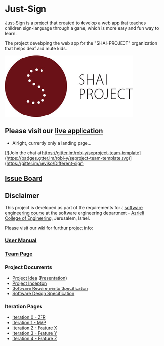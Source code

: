 # Just-Sign

Just-Sign is a project that created to develop a web app that teaches children sign-language through a game, which is more easy and fun way to learn.

The project developing the web app for the "SHAI-PROJECT" organization that helps deaf and mute kids.

![project logo (this one is taken from basecamp)](https://github.com/neviko/Diff-sign-project/blob/master/client/images/logo/shai-logo.jpg)

## Please visit our [live application](http://shai-project.azurewebsites.net/)
- Alright, currently only a landing page...

[![Join the chat at https://gitter.im/robi-y/seproject-team-template](https://badges.gitter.im/robi-y/seproject-team-template.svg)](https://gitter.im/neviko/Different-sign)

## [Issue Board](https://huboard.com/neviko/Diff-sign-project/#/)

## Disclaimer
This project is developed as part of the requirements for a [software engineering course](https://github.com/jce-il/se-class/wiki) at the software engineering department - [Azrieli College of Engineering](http://www.jce.ac.il/), Jerusalem, Israel.

Please visit our wiki for furthur project info: 

### [User Manual](https://github.com/neviko/Diff-sign-project/wiki/User-manual)

### [Team Page](https://github.com/neviko/Diff-sign-project/wiki/team-page)

### Project Documents
- [Project Idea](https://github.com/neviko/Diff-sign-project/wiki/inception) ([Presentation](docs/idea-slides.pdf))
- [Project Inception](../../wiki/inception)
- [Software Requirements Specification](../../wiki/srs)
- [Software Design Specification](../../wiki/sds)

### Iteration Pages
- [Iteration 0 - ZFR](https://github.com/neviko/Diff-sign-project/wiki/Iteration-0---ZFR)
- [Iteration 1 - MVP](https://github.com/neviko/Diff-sign-project/wiki/Iteration-1---MVP)
- [Iteration 2 - Feature X](https://github.com/neviko/Diff-sign-project/wiki/iterations-2---ASM)
- [Iteration 3 - Feature Y](https://github.com/neviko/Diff-sign-project/wiki/iterations-3---Integration)
- [Iteration 4 - Feature Z](https://github.com/neviko/Diff-sign-project/wiki/iterations-4---Final%20Iteration)



